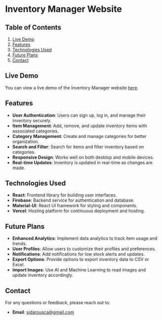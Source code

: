 # Inventory Manager Website

## Table of Contents
1. [Live Demo](#live-demo)
2. [Features](#features)
3. [Technologies Used](#technologies-used)
4. [Future Plans](#future-plans)
5. [Contact](#contact)

## Live Demo
You can view a live demo of the Inventory Manager website [here](https://inventory-manager-eosin.vercel.app/).

## Features
- **User Authentication**: Users can sign up, log in, and manage their inventory securely.
- **Item Management**: Add, remove, and update inventory items with associated categories.
- **Category Management**: Create and manage categories for better organization.
- **Search and Filter**: Search for items and filter inventory based on categories.
- **Responsive Design**: Works well on both desktop and mobile devices.
- **Real-time Updates**: Inventory is updated in real-time as changes are made.

## Technologies Used
- **React**: Frontend library for building user interfaces.
- **Firebase**: Backend service for authentication and database.
- **Material-UI**: React UI framework for styling and components.
- **Vercel**: Hosting platform for continuous deployment and hosting.

## Future Plans
- **Enhanced Analytics**: Implement data analytics to track item usage and trends.
- **User Profiles**: Allow users to customize their profiles and preferences.
- **Notifications**: Add notifications for low stock alerts and updates.
- **Export Options**: Provide options to export inventory data to CSV or Excel.
- **Import Images**: Use AI and Machine Learning to read images and update inventory accordingly.

## Contact
For any questions or feedback, please reach out to:

- **Email**: [sidarousca@gmail.com](sidarousca@gmail.com)
